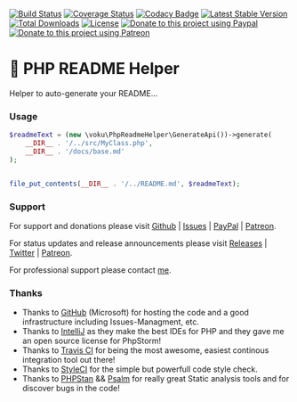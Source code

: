 [![Build Status](https://travis-ci.com/voku/Php-Readme-Helper.svg?branch=master)](https://travis-ci.com/voku/Php-Readme-Helper)
[![Coverage Status](https://coveralls.io/repos/github/voku/Php-Readme-Helper/badge.svg?branch=master)](https://coveralls.io/github/voku/Php-Readme-Helper?branch=master)
[![Codacy Badge](https://app.codacy.com/project/badge/Grade/2005467672aa44abbf2ba57fbad80af1)](https://www.codacy.com/manual/voku/Php-Readme-Helper?utm_source=github.com&amp;utm_medium=referral&amp;utm_content=voku/Php-Readme-Helper&amp;utm_campaign=Badge_Grade)
[![Latest Stable Version](https://poser.pugx.org/voku/Php-Readme-Helper/v/stable)](https://packagist.org/packages/voku/php-readme-helper) 
[![Total Downloads](https://poser.pugx.org/voku/php-readme-helper/downloads)](https://packagist.org/packages/voku/php-readme-helper) 
[![License](https://poser.pugx.org/voku/php-readme-helper/license)](https://packagist.org/packages/voku/php-readme-helper)
[![Donate to this project using Paypal](https://img.shields.io/badge/paypal-donate-yellow.svg)](https://www.paypal.me/moelleken)
[![Donate to this project using Patreon](https://img.shields.io/badge/patreon-donate-yellow.svg)](https://www.patreon.com/voku)

# 📖 PHP README Helper

Helper to auto-generate your README...

### Usage

```php
$readmeText = (new \voku\PhpReadmeHelper\GenerateApi())->generate(
    __DIR__ . '/../src/MyClass.php',
    __DIR__ . '/docs/base.md'
);


file_put_contents(__DIR__ . '/../README.md', $readmeText);
```


### Support

For support and donations please visit [Github](https://github.com/voku/simple_html_dom/) | [Issues](https://github.com/voku/simple_html_dom/issues) | [PayPal](https://paypal.me/moelleken) | [Patreon](https://www.patreon.com/voku).

For status updates and release announcements please visit [Releases](https://github.com/voku/simple_html_dom/releases) | [Twitter](https://twitter.com/suckup_de) | [Patreon](https://www.patreon.com/voku/posts).

For professional support please contact [me](https://about.me/voku).

### Thanks

- Thanks to [GitHub](https://github.com) (Microsoft) for hosting the code and a good infrastructure including Issues-Managment, etc.
- Thanks to [IntelliJ](https://www.jetbrains.com) as they make the best IDEs for PHP and they gave me an open source license for PhpStorm!
- Thanks to [Travis CI](https://travis-ci.com/) for being the most awesome, easiest continous integration tool out there!
- Thanks to [StyleCI](https://styleci.io/) for the simple but powerfull code style check.
- Thanks to [PHPStan](https://github.com/phpstan/phpstan) && [Psalm](https://github.com/vimeo/psalm) for really great Static analysis tools and for discover bugs in the code!
